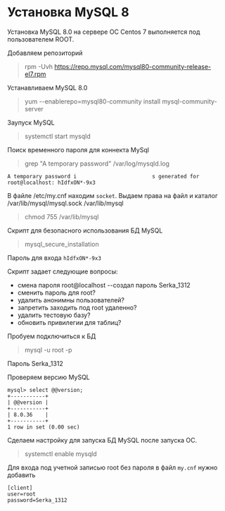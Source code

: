 # Установка MySQL 8

Установка MySQL 8.0 на сервере OC Centos 7 выполняется под пользователем ROOT.

Добавляем репозиторий

>rpm -Uvh https://repo.mysql.com/mysql80-community-release-el7.rpm

Устанавливаем MySQL 8.0

>yum --enablerepo=mysql80-community install mysql-community-server

Заупуск MySQL

>systemctl start mysqld

Поиск временного пароля для коннекта MySql

>grep "A temporary password" /var/log/mysqld.log

``` 2024-02-23T18:48:36.926479Z 6 [Note] [MY-010454] [Server] 
A temporary password i                        s generated for 
root@localhost: hIdfxON*-9x3 
```

В файле /etc/my.cnf находим ```socket```.
Выдаем права на файл и каталог /var/lib/mysql/mysql.sock /var/lib/mysql

>chmod 755 /var/lib/mysql


Скрипт для безопасного использования БД MySQL

>mysql_secure_installation

Пароль для входа ```hIdfxON*-9x3```

Скрипт задает следующие вопросы:
 - смена пароля root@localhost --создал пароль Serka_1312
 - сменить пароль для root?
 - удалить анонимны пользователей?
 - запретить заходить под root удаленно?
 - удалить тестовую базу?
 - обновить привилегии для таблиц?
 
Пробуем подключиться к БД

> mysql -u root -p

Пароль Serka_1312

Проверяем версию MySQL

```
mysql> select @@version;
+-----------+
| @@version |
+-----------+
| 8.0.36    |
+-----------+
1 row in set (0.00 sec)
```

Сделаем настройку для запуска БД MySQL после запуска OC.

>systemctl enable mysqld

Для входа под учетной записью root без пароля в файл ````my.cnf```` нужно добавить 

````
[client]
user=root
password=Serka_1312
````